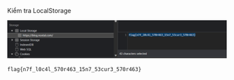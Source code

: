 
Kiểm tra LocalStorage

![](./Screenshot%202023-07-18%20201217.png)
```
flag{n7f_l0c4l_570r463_15n7_53cur3_570r463}
```